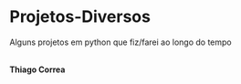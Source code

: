 <h1>Projetos-Diversos</h1>
<p>Alguns projetos em python que fiz/farei ao longo do tempo</p><br>
<b>Thiago Correa</b>
